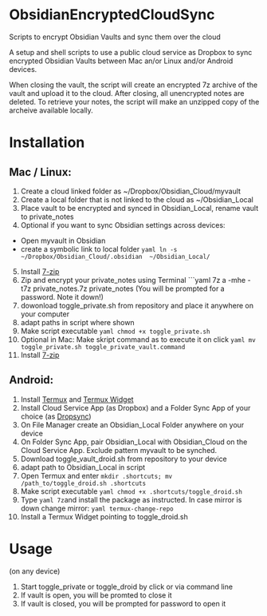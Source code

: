 # ObsidianEncryptedCloudSync
Scripts to encrypt Obsidian Vaults and sync them over the cloud

A setup and shell scripts to use a public cloud service as Dropbox to sync encrypted Obsidian Vaults between Mac an/or Linux and/or Android devices. 

When closing the vault, the script will create an encrypted 7z archive of the vault and upload it to the cloud. After closing, all unencrypted notes are deleted. 
To retrieve your notes, the script will make an unzipped copy of the archeive available locally. 

# Installation

## Mac / Linux:
1. Create a cloud linked folder as ~/Dropbox/Obsidian_Cloud/myvault
2. Create a local folder that is not linked to the cloud as ~/Obsidian_Local
3. Place vault to be encrypted and synced in Obsidian_Local, rename vault to private_notes
4. Optional if you want to sync Obsidian settings across devices: 
- Open myvault in Obsidian 
- create a symbolic link to local folder ```yaml ln -s ~/Dropbox/Obsidian_Cloud/.obsidian  ~/Obsidian_Local/ ```
5. Install [7-zip](https://www.7-zip.org/download.html) 
6. Zip and encrypt your private_notes using Terminal ```yaml 7z a -mhe -t7z private_notes.7z private_notes
(You will be prompted for a password. Note it down!)	
8. dowonload  toggle_private.sh from repository and place it anywhere on your  computer
9. adapt paths in script where shown
10. Make script executable  ```yaml chmod +x toggle_private.sh ```
11. Optional in Mac: Make skript command as to execute it on click ```yaml mv toggle_private.sh toggle_private_vault.command```
12. Install [7-zip](https://www.7-zip.org/download.html) 

## Android:
1. Install [Termux](https://github.com/termux/termux-app) and [Termux Widget](https://github.com/termux/termux-widget) 
2. Install Cloud Service App (as Dropbox) and a Folder Sync App of your choice (as [Dropsync](https://play.google.com/store/apps/details?id=com.ttxapps.dropsync&hl=de&gl=US))
3. On File Manager create an Obsidian_Local Folder anywhere on your device
4. On Folder Sync App, pair Obsidian_Local with Obsidian_Cloud on the Cloud Service App. Exclude pattern myvault to be synched. 
5. Download toggle_vault_droid.sh from repository to your device
6. adapt path to Obsidian_Local in script
7. Open Termux and enter ```mkdir .shortcuts; mv /path_to/toggle_droid.sh .shortcuts```
8. Make script executable  ```yaml chmod +x .shortcuts/toggle_droid.sh ```
9. Type ```yaml 7z```and install the package as instructed. In case mirror is down change mirror:  ```yaml termux-change-repo```
10. Install a Termux Widget pointing to toggle_droid.sh

# Usage
(on any device) 
1. Start toggle_private or toggle_droid by click or via command line
2. If vault is open, you will be promted to close it
3. If vault is closed, you will be prompted for password to open it
